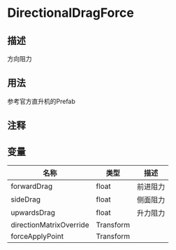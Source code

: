 # DirectionalDragForce
## 描述

方向阻力

## 用法

参考官方直升机的Prefab

## 注释

## 变量
| 名称 | 类型 | 描述 |
| ----------- | ----------- | ----------- |
| forwardDrag  | float | 前进阻力 |  
| sideDrag  | float | 侧面阻力 |  
| upwardsDrag  | float | 升力阻力 |  
| directionMatrixOverride | Transform |  |  
| forceApplyPoint | Transform |  |  
